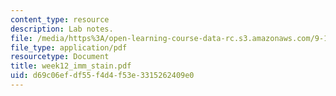 ```yaml
---
content_type: resource
description: Lab notes.
file: /media/https%3A/open-learning-course-data-rc.s3.amazonaws.com/9-12-experimental-molecular-neurobiology-fall-2006/d69c06efdf55f4d4f53e3315262409e0_week12_imm_stain.pdf
file_type: application/pdf
resourcetype: Document
title: week12_imm_stain.pdf
uid: d69c06ef-df55-f4d4-f53e-3315262409e0
---
```

